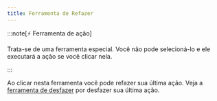 ```yaml
---
title: Ferramenta de Refazer
---
```


:::note[⚡ Ferramenta de ação]

Trata-se de uma ferramenta especial.
Você não pode selecioná-lo e ele executará a ação se você clicar nela.

:::

Ao clicar nesta ferramenta você pode refazer sua última ação.
Veja a [ferramenta de desfazer](../undo) por desfazer sua última ação.
